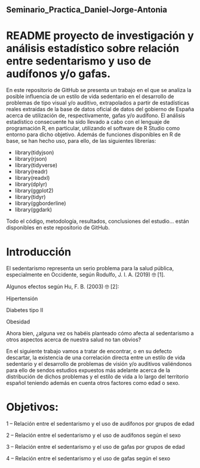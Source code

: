 ## Seminario_Practica_Daniel-Jorge-Antonia
# README proyecto de investigación y análisis estadístico sobre relación entre sedentarismo y uso de audífonos y/o gafas.

En este repositorio de GitHub se presenta un trabajo en el que se analiza la posible influencia de un estilo de vida sedentario en el desarrollo de problemas de tipo visual y/o auditivo, extrapolados a partir de estadísticas reales extraídas de la base de datos oficial de datos del gobierno de España acerca de utilización de, respectivamente, gafas y/o audífono. El análisis estadístico consecuente ha sido llevado a cabo con el lenguaje de programación R, en particular, utilizando el software de R Studio como entorno para dicho objetivo. Además de funciones disponibles en R de base, se han hecho uso, para ello, de las siguientes librerías:
- library(tidyjson)
- library(rjson)
- library(tidyverse)
- library(readr)
- library(readxl)
- library(dplyr)
- library(ggplot2)
- library(tidyr)
- library(ggborderline)
- library(ggdark)
  
Todo el código, metodología, resultados, conclusiones del estudio... están disponibles en este repositorio de GitHub.

# Introducción 

El sedentarismo representa un serio problema para la salud pública, especialmente en Occidente, según Rodulfo, J. I. A. (2019) 🤓 [1]. 

Algunos efectos según Hu, F. B. (2003) 🤓 [2]: 

Hipertensión 

Diabetes tipo II 

Obesidad 

Ahora bien, ¿alguna vez os habéis planteado cómo afecta al sedentarismo a otros aspectos acerca de nuestra salud no tan obvios? 

En el siguiente trabajo vamos a tratar de encontrar, o en su defecto descartar, la existencia de una correlación directa entre un estilo de vida sedentario y el desarrollo de problemas de visión y/o auditivos valiéndonos para ello de sendos estudios expuestos más adelante acerca de la distribución de dichos problemas y el estilo de vida a lo largo del territorio español teniendo además en cuenta otros factores como edad o sexo. 


# Objetivos: 

1 – Relación entre el sedentarismo y el uso de audífonos por grupos de edad 

2 – Relación entre el sedentarismo y el uso de audífonos según el sexo 

3 – Relación entre el sedentarismo y el uso de gafas por grupos de edad 

4 – Relación entre el sedentarismo y el uso de gafas según el sexo 
